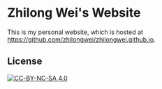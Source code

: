 # Zhilong Wei's Website

This is my personal website, which is hosted at <https://github.com/zhilongwei/zhilongwei.github.io>.

## License

[![CC-BY-NC-SA 4.0](https://mirrors.creativecommons.org/presskit/buttons/88x31/svg/by-nc-sa.svg)](https://xuc.me/LICENSE)

